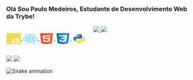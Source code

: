 ### Olá Sou Paulo Medeiros, Estudante de Desenvolvimento Web da Trybe!
<div align="center">
  <a href="https://github.com/PauloMedeiros1879">
  <img height="220em" src="https://github-readme-stats.vercel.app/api?username=PauloMedeiros1879&show_icons=true&theme=dracula&include_all_commits=true&count_private=true"/>
    
  <img height="220em" src="https://github-readme-stats.vercel.app/api/top-langs/?username=PauloMedeiros1879&layout=compact&langs_count=7&theme=dracula"/>
</div>
  
<div style="display: inline_block">
  <img align="center" alt="Paulo-Js" height="30" width="40" src="https://raw.githubusercontent.com/devicons/devicon/master/icons/javascript/javascript-plain.svg">
  <img align="center" alt="Paulo-React" height="30" width="40" src="https://raw.githubusercontent.com/devicons/devicon/master/icons/react/react-original.svg">
  <img align="center" alt="Paulo-HTML" height="30" width="40" src="https://raw.githubusercontent.com/devicons/devicon/master/icons/html5/html5-original.svg">
  <img align="center" alt="Paulo-CSS" height="30" width="40" src="https://raw.githubusercontent.com/devicons/devicon/master/icons/css3/css3-original.svg">
  <img align="center" alt="Paulo-Python" height="30" width="40" src="https://raw.githubusercontent.com/devicons/devicon/master/icons/python/python-original.svg">
</div>
  
  ##
 
<div> 
  <a href="https://www.instagram.com/paulo_alexandre_lm/" target="_blank"><img src="https://img.shields.io/badge/-Instagram-%23E4405F?style=for-the-badge&logo=instagram&logoColor=white" target="_blank"></a>
  <a href="https://www.linkedin.com/in/paulo-medeiros-dev1879/" target="_blank"><img src="https://img.shields.io/badge/-LinkedIn-%230077B5?style=for-the-badge&logo=linkedin&logoColor=white" target="_blank"></a> 
  
   ![Snake animation](https://github.com/PauloMedeiros1879/PauloMedeiros1879/blob/output/github-contribution-grid-snake.svg)
</div>
